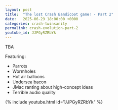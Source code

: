 ```yaml
---
layout: post
title:  "The lost Crash Bandicoot game! - Part 2"
date:   2025-06-29 18:00:00 +0000
categories: crash-twinsanity
permalink: crash-evolution-part-2
youtube_id: JJPGyRZRbYk
---
```


TBA
<!--more-->

Featuring:
* Parrots
* Wormholes
* Hot air balloons
* Undersea bacon
* JMac ranting about high-concept ideas
* Terrible audio quality

{% include youtube.html id="JJPGyRZRbYk" %}
